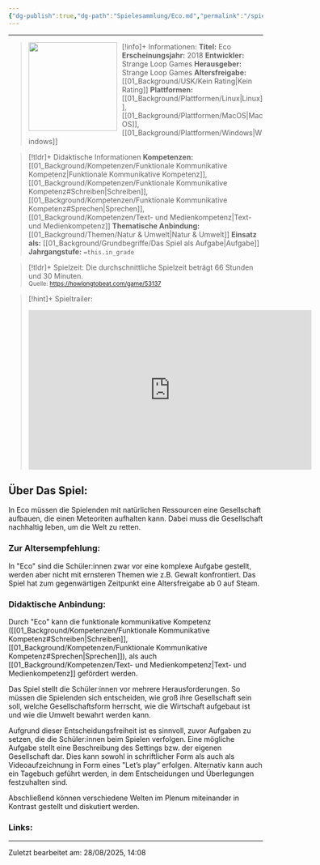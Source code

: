 ```yaml
---
{"dg-publish":true,"dg-path":"Spielesammlung/Eco.md","permalink":"/spielesammlung/eco/","noteIcon":"1"}
---
```


---
>[!info]+ Informationen:
><img src="https://data.xxlgamer.com/products/4554/hybs2HSImaaGUf-big.jpg" style="float:left;height:175px;padding-right:10px">**Titel:** Eco
>**Erscheinungsjahr:** 2018
>**Entwickler:** Strange Loop Games
>**Herausgeber:** Strange Loop Games
>**Altersfreigabe:** [[01_Background/USK/Kein Rating\|Kein Rating]]
>**Plattformen:** [[01_Background/Plattformen/Linux\|Linux]],[[01_Background/Plattformen/MacOS\|MacOS]],[[01_Background/Plattformen/Windows\|Windows]]

>[!tldr]+ Didaktische Informationen
>**Kompetenzen:** [[01_Background/Kompetenzen/Funktionale Kommunikative Kompetenz\|Funktionale Kommunikative Kompetenz]],[[01_Background/Kompetenzen/Funktionale Kommunikative Kompetenz#Schreiben\|Schreiben]],[[01_Background/Kompetenzen/Funktionale Kommunikative Kompetenz#Sprechen\|Sprechen]],[[01_Background/Kompetenzen/Text- und Medienkompetenz\|Text- und Medienkompetenz]]
>**Thematische Anbindung:** [[01_Background/Themen/Natur & Umwelt\|Natur & Umwelt]]
>**Einsatz als:** [[01_Background/Grundbegriffe/Das Spiel als Aufgabe\|Aufgabe]]
>**Jahrgangstufe:** `=this.in_grade`

>[!tldr]+ Spielzeit: 
>Die durchschnittliche Spielzeit beträgt 66 Stunden und 30 Minuten.  
><sub>Quelle: https://howlongtobeat.com/game/53137</sub>

>[!hint]+ Spieltrailer:
><iframe width="560" height="315" src="https://www.youtube.com/embed/ud_refZuQoA?si=vxpnkuiGbZUswdBL" title="YouTube video player" frameborder="0" allow="accelerometer; autoplay; clipboard-write; encrypted-media; gyroscope; picture-in-picture; web-share" referrerpolicy="strict-origin-when-cross-origin" allowfullscreen></iframe>


## Über Das Spiel:
In Eco müssen die Spielenden mit natürlichen Ressourcen eine Gesellschaft aufbauen, die einen Meteoriten aufhalten kann. Dabei muss die Gesellschaft nachhaltig leben, um die Welt zu retten.

### Zur Altersempfehlung:
In "Eco" sind die Schüler:innen zwar vor eine komplexe Aufgabe gestellt, werden aber nicht mit ernsteren Themen wie z.B. Gewalt konfrontiert. Das Spiel hat zum gegenwärtigen Zeitpunkt eine Altersfreigabe ab 0 auf Steam.

### Didaktische Anbindung:
Durch "Eco" kann die funktionale kommunikative Kompetenz ([[01_Background/Kompetenzen/Funktionale Kommunikative Kompetenz#Schreiben\|Schreiben]], [[01_Background/Kompetenzen/Funktionale Kommunikative Kompetenz#Sprechen\|Sprechen]]), als auch [[01_Background/Kompetenzen/Text- und Medienkompetenz\|Text- und Medienkompetenz]]  gefördert werden. 

Das Spiel stellt die Schüler:innen vor mehrere Herausforderungen. So müssen die Spielenden sich entscheiden, wie groß ihre Gesellschaft sein soll, welche Gesellschaftsform herrscht, wie die Wirtschaft aufgebaut ist und wie die Umwelt bewahrt werden kann.

Aufgrund dieser Entscheidungsfreiheit ist es sinnvoll, zuvor Aufgaben zu setzen, die die Schüler:innen beim Spielen verfolgen. Eine mögliche Aufgabe stellt eine Beschreibung des Settings bzw. der eigenen Gesellschaft dar. Dies kann sowohl in schriftlicher Form als auch als Videoaufzeichnung in Form eines "Let’s play“ erfolgen. Alternativ kann auch ein Tagebuch geführt werden, in dem Entscheidungen und Überlegungen festzuhalten sind.

Abschließend können verschiedene Welten im Plenum miteinander in Kontrast gestellt und diskutiert werden.

### Links:

---
Zuletzt bearbeitet am: 28/08/2025, 14:08
